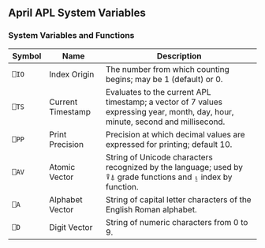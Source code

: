 <!-- TITLE/ -->

## April APL System Variables

<!-- /TITLE -->

### System Variables and Functions

|Symbol|Name             |Description|
|------|-----------------|-----------|
|`⎕IO` |Index Origin     |The number from which counting begins; may be 1 (default) or 0.|
|`⎕TS` |Current Timestamp|Evaluates to the current APL timestamp; a vector of 7 values expressing year, month, day, hour, minute, second and millisecond.|
|`⎕PP` |Print Precision  |Precision at which decimal values are expressed for printing; default 10.|
|`⎕AV` |Atomic Vector    |String of Unicode characters recognized by the language; used by ⍒⍋ grade functions and ⍸ index by function.|
|`⎕A`  |Alphabet Vector  |String of capital letter characters of the English Roman alphabet.|
|`⎕D`  |Digit Vector     |String of numeric characters from 0 to 9.|
